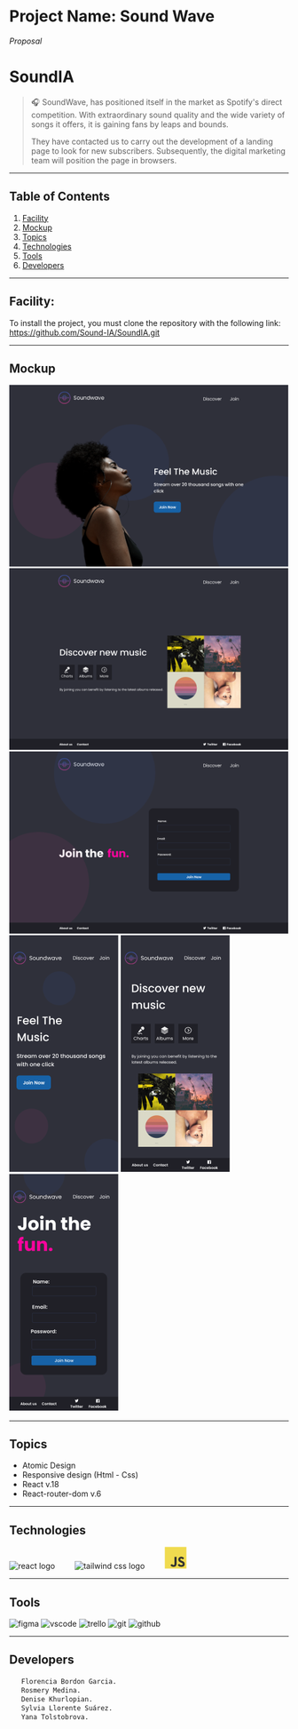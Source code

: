 # Project Name: Sound Wave

_Proposal_

# SoundIA

> 🎧 SoundWave, has positioned itself in the market as Spotify's direct competition. With extraordinary sound quality and the wide variety of songs it offers, it is gaining fans by leaps and bounds.
>
>
> They have contacted us to carry out the development of a landing page to look for new subscribers. Subsequently, the digital marketing team will position the page in browsers.
>

---

## Table of Contents

1. [Facility](#facility)
2. [Mockup](#mockup)
3. [Topics](#topics)
4. [Technologies](#technologies)
5. [Tools](#tools)
6. [Developers](#developers)

---

## Facility:

To install the project, you must clone the repository with the following link: https://github.com/Sound-IA/SoundIA.git

---

## Mockup

![Alt text](src/assets/images/templates/Desktop1.png) ![Alt text](src/assets/images/templates/Desktop2.png) ![Alt text](src/assets/images/templates/Desktop3.png) 
![Alt text](src/assets/images/templates/mobile1.png) ![Alt text](src/assets/images/templates/mobile2.png) ![Alt text](src/assets/images/templates/mobile3.png)

---

## Topics

- Atomic Design
- Responsive design  (Html - Css)
- React v.18
- React-router-dom v.6

---

## Technologies
 <div>
 <img src="https://www.vectorlogo.zone/logos/reactjs/reactjs-ar21.svg" alt="react logo" margin="0" width="80" height="40"/>&nbsp;&nbsp;&nbsp;&nbsp;&nbsp;&nbsp;&nbsp;&nbsp;
  <img src="https://upload.wikimedia.org/wikipedia/commons/9/95/Tailwind_CSS_logo.svg" alt="tailwind css logo" width="120" height="40"/>&nbsp;&nbsp;&nbsp;&nbsp;&nbsp;&nbsp;&nbsp;&nbsp;
  <img src="https://raw.githubusercontent.com/devicons/devicon/master/icons/javascript/javascript-original.svg" alt="javascript logo" width="40" height="40"/> 
 <div>      

---

## Tools

<div>
<img src="https://www.vectorlogo.zone/logos/figma/figma-icon.svg" alt="figma" width="40" height="40"/>
<img src="https://w7.pngwing.com/pngs/512/824/png-transparent-visual-studio-code-hd-logo-thumbnail.png" alt="vscode" width="40" heigth="40"/>
<img src="https://w7.pngwing.com/pngs/115/721/png-transparent-trello-social-icons-icon.png" alt="trello" width="40" heigth="40"/>
<img src="https://www.vectorlogo.zone/logos/git-scm/git-scm-icon.svg" alt="git" width="40" height="40"/>
<img src="https://cdn-icons-png.flaticon.com/512/25/25231.png" alt="github" width="40" heigth="40"/> </div>

---

## Developers

       Florencia Bordon Garcia.
       Rosmery Medina.
       Denise Khurlopian.
       Sylvia Llorente Suárez.
       Yana Tolstobrova.
